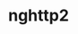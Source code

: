 ---
title: "nghttp2"
layout: cache
categories: [package, v0.23.0]
meta: {"versions": ["1.48.0", "1.59.0", "1.63.0"], "compilers": ["apple-clang@=15.0.0", "cce@=15.0.1", "gcc@=10.2.1", "gcc@=11.1.0", "gcc@=11.4.0", "gcc@=12.3.0", "gcc@=12.4.0", "gcc@=13.2.0", "gcc@=7.3.1", "gcc@=7.5.0", "gcc@=9.4.0", "oneapi@=2024.1.0", "oneapi@=2024.2.1"], "oss": ["amzn2", "centos7", "rhel8", "ubuntu18.04", "ubuntu20.04", "ubuntu22.04", "ubuntu24.04", "ventura"], "platforms": ["darwin", "linux"], "targets": ["aarch64", "neoverse_n1", "neoverse_v1", "neoverse_v2", "ppc64le", "x86_64_v3", "x86_64_v4", "zen4"], "stacks": ["aws-isc", "aws-isc-aarch64", "aws-pcluster-neoverse_v1", "aws-pcluster-x86_64_v4", "build_systems", "data-vis-sdk", "developer-tools-manylinux2014", "e4s", "e4s-cray-rhel", "e4s-neoverse-v2", "e4s-neoverse_v1", "e4s-oneapi", "e4s-power", "e4s-rocm-external", "ml-darwin-aarch64-mps", "ml-linux-aarch64-cpu", "ml-linux-aarch64-cuda", "ml-linux-x86_64-cpu", "ml-linux-x86_64-cuda", "ml-linux-x86_64-rocm", "radiuss", "radiuss-aws", "radiuss-aws-aarch64", "root", "tutorial"], "num_specs": 24, "num_specs_by_stack": {"ml-darwin-aarch64-mps": 1, "root": 24, "radiuss-aws-aarch64": 2, "aws-isc-aarch64": 2, "aws-pcluster-neoverse_v1": 2, "aws-pcluster-x86_64_v4": 4, "radiuss-aws": 1, "aws-isc": 1, "developer-tools-manylinux2014": 1, "e4s-cray-rhel": 1, "radiuss": 1, "build_systems": 1, "e4s-power": 1, "data-vis-sdk": 1, "e4s-neoverse_v1": 1, "e4s-neoverse-v2": 1, "e4s-rocm-external": 1, "e4s": 2, "tutorial": 3, "e4s-oneapi": 1, "ml-linux-aarch64-cuda": 1, "ml-linux-aarch64-cpu": 1, "ml-linux-x86_64-cpu": 1, "ml-linux-x86_64-cuda": 1, "ml-linux-x86_64-rocm": 1}}
spec_details: [{"hash": "i6ayf5jvbger4i7upxivfpnarjfhhdx4", "compiler": "apple-clang@=15.0.0", "versions": ["1.63.0"], "os": "ventura", "platform": "darwin", "target": "aarch64", "variants": ["build_system=autotools"], "stacks": ["ml-darwin-aarch64-mps", "root"], "size": "-", "tarball": "https://binaries.spack.io/v0.23.0/build_cache/darwin-ventura-aarch64/apple-clang-15.0.0/nghttp2-1.63.0/darwin-ventura-aarch64-apple-clang-15.0.0-nghttp2-1.63.0-i6ayf5jvbger4i7upxivfpnarjfhhdx4.spack"}, {"hash": "tnmyixbcw4u6nntmel6ukwbwqoooqvvb", "compiler": "gcc@=7.3.1", "versions": ["1.63.0"], "os": "amzn2", "platform": "linux", "target": "aarch64", "variants": ["build_system=autotools"], "stacks": ["radiuss-aws-aarch64", "root", "aws-isc-aarch64"], "size": "-", "tarball": "https://binaries.spack.io/v0.23.0/build_cache/linux-amzn2-aarch64/gcc-7.3.1/nghttp2-1.63.0/linux-amzn2-aarch64-gcc-7.3.1-nghttp2-1.63.0-tnmyixbcw4u6nntmel6ukwbwqoooqvvb.spack"}, {"hash": "ka6ks5zjlmgukr7f23ynfr2ygtczqo3h", "compiler": "gcc@=12.4.0", "versions": ["1.63.0"], "os": "amzn2", "platform": "linux", "target": "neoverse_n1", "variants": ["build_system=autotools"], "stacks": ["aws-pcluster-neoverse_v1", "root"], "size": "-", "tarball": "https://binaries.spack.io/v0.23.0/build_cache/linux-amzn2-neoverse_n1/gcc-12.4.0/nghttp2-1.63.0/linux-amzn2-neoverse_n1-gcc-12.4.0-nghttp2-1.63.0-ka6ks5zjlmgukr7f23ynfr2ygtczqo3h.spack"}, {"hash": "dgirnjmwdmx3py4dmmtulbiw7xcfguvz", "compiler": "gcc@=7.3.1", "versions": ["1.63.0"], "os": "amzn2", "platform": "linux", "target": "neoverse_n1", "variants": ["build_system=autotools"], "stacks": ["radiuss-aws-aarch64", "root", "aws-isc-aarch64"], "size": "-", "tarball": "https://binaries.spack.io/v0.23.0/build_cache/linux-amzn2-neoverse_n1/gcc-7.3.1/nghttp2-1.63.0/linux-amzn2-neoverse_n1-gcc-7.3.1-nghttp2-1.63.0-dgirnjmwdmx3py4dmmtulbiw7xcfguvz.spack"}, {"hash": "4z5lyyyzhx7dnsahqftoszt5yrshz46g", "compiler": "gcc@=12.4.0", "versions": ["1.63.0"], "os": "amzn2", "platform": "linux", "target": "neoverse_v1", "variants": ["build_system=autotools"], "stacks": ["aws-pcluster-neoverse_v1", "root"], "size": "-", "tarball": "https://binaries.spack.io/v0.23.0/build_cache/linux-amzn2-neoverse_v1/gcc-12.4.0/nghttp2-1.63.0/linux-amzn2-neoverse_v1-gcc-12.4.0-nghttp2-1.63.0-4z5lyyyzhx7dnsahqftoszt5yrshz46g.spack"}, {"hash": "sfy5xlpbxpjbwle2swzatxwrly2qfymd", "compiler": "gcc@=12.4.0", "versions": ["1.63.0"], "os": "amzn2", "platform": "linux", "target": "x86_64_v3", "variants": ["build_system=autotools"], "stacks": ["aws-pcluster-x86_64_v4", "root"], "size": "-", "tarball": "https://binaries.spack.io/v0.23.0/build_cache/linux-amzn2-x86_64_v3/gcc-12.4.0/nghttp2-1.63.0/linux-amzn2-x86_64_v3-gcc-12.4.0-nghttp2-1.63.0-sfy5xlpbxpjbwle2swzatxwrly2qfymd.spack"}, {"hash": "43pxor7hwroobnxcawgkk34k7xvxugyb", "compiler": "gcc@=7.3.1", "versions": ["1.63.0"], "os": "amzn2", "platform": "linux", "target": "x86_64_v3", "variants": ["build_system=autotools"], "stacks": ["radiuss-aws", "root", "aws-isc"], "size": "-", "tarball": "https://binaries.spack.io/v0.23.0/build_cache/linux-amzn2-x86_64_v3/gcc-7.3.1/nghttp2-1.63.0/linux-amzn2-x86_64_v3-gcc-7.3.1-nghttp2-1.63.0-43pxor7hwroobnxcawgkk34k7xvxugyb.spack"}, {"hash": "imjwqjrulkrw4pmcb6ajahffv2coe4ap", "compiler": "oneapi@=2024.1.0", "versions": ["1.63.0"], "os": "amzn2", "platform": "linux", "target": "x86_64_v3", "variants": ["build_system=autotools"], "stacks": ["aws-pcluster-x86_64_v4", "root"], "size": "-", "tarball": "https://binaries.spack.io/v0.23.0/build_cache/linux-amzn2-x86_64_v3/oneapi-2024.1.0/nghttp2-1.63.0/linux-amzn2-x86_64_v3-oneapi-2024.1.0-nghttp2-1.63.0-imjwqjrulkrw4pmcb6ajahffv2coe4ap.spack"}, {"hash": "al43mvxny45uokpfyfvf4iv5e7tct5ga", "compiler": "gcc@=12.4.0", "versions": ["1.63.0"], "os": "amzn2", "platform": "linux", "target": "x86_64_v4", "variants": ["build_system=autotools"], "stacks": ["aws-pcluster-x86_64_v4", "root"], "size": "-", "tarball": "https://binaries.spack.io/v0.23.0/build_cache/linux-amzn2-x86_64_v4/gcc-12.4.0/nghttp2-1.63.0/linux-amzn2-x86_64_v4-gcc-12.4.0-nghttp2-1.63.0-al43mvxny45uokpfyfvf4iv5e7tct5ga.spack"}, {"hash": "jizsl3c7ztarykqjoqmrpy4hdcpo425n", "compiler": "oneapi@=2024.1.0", "versions": ["1.63.0"], "os": "amzn2", "platform": "linux", "target": "x86_64_v4", "variants": ["build_system=autotools"], "stacks": ["aws-pcluster-x86_64_v4", "root"], "size": "-", "tarball": "https://binaries.spack.io/v0.23.0/build_cache/linux-amzn2-x86_64_v4/oneapi-2024.1.0/nghttp2-1.63.0/linux-amzn2-x86_64_v4-oneapi-2024.1.0-nghttp2-1.63.0-jizsl3c7ztarykqjoqmrpy4hdcpo425n.spack"}, {"hash": "fghg7r5vf3wtcvtygxlsdbvjt3tyo6q5", "compiler": "gcc@=10.2.1", "versions": ["1.63.0"], "os": "centos7", "platform": "linux", "target": "x86_64_v3", "variants": ["build_system=autotools"], "stacks": ["developer-tools-manylinux2014", "root"], "size": "-", "tarball": "https://binaries.spack.io/v0.23.0/build_cache/linux-centos7-x86_64_v3/gcc-10.2.1/nghttp2-1.63.0/linux-centos7-x86_64_v3-gcc-10.2.1-nghttp2-1.63.0-fghg7r5vf3wtcvtygxlsdbvjt3tyo6q5.spack"}, {"hash": "t5r6uj5waw6srn3c7pjvrzhtreycyjqw", "compiler": "cce@=15.0.1", "versions": ["1.63.0"], "os": "rhel8", "platform": "linux", "target": "zen4", "variants": ["build_system=autotools"], "stacks": ["e4s-cray-rhel", "root"], "size": "-", "tarball": "https://binaries.spack.io/v0.23.0/build_cache/linux-rhel8-zen4/cce-15.0.1/nghttp2-1.63.0/linux-rhel8-zen4-cce-15.0.1-nghttp2-1.63.0-t5r6uj5waw6srn3c7pjvrzhtreycyjqw.spack"}, {"hash": "tke7ktam2a5qdbi5auzs3irreikqkuyu", "compiler": "gcc@=7.5.0", "versions": ["1.63.0"], "os": "ubuntu18.04", "platform": "linux", "target": "x86_64_v3", "variants": ["build_system=autotools"], "stacks": ["radiuss", "root", "build_systems"], "size": "-", "tarball": "https://binaries.spack.io/v0.23.0/build_cache/linux-ubuntu18.04-x86_64_v3/gcc-7.5.0/nghttp2-1.63.0/linux-ubuntu18.04-x86_64_v3-gcc-7.5.0-nghttp2-1.63.0-tke7ktam2a5qdbi5auzs3irreikqkuyu.spack"}, {"hash": "ll6gdjxhgkkrxkniinlnfp5ylws3ug6o", "compiler": "gcc@=9.4.0", "versions": ["1.63.0"], "os": "ubuntu20.04", "platform": "linux", "target": "ppc64le", "variants": ["build_system=autotools"], "stacks": ["e4s-power", "root"], "size": "-", "tarball": "https://binaries.spack.io/v0.23.0/build_cache/linux-ubuntu20.04-ppc64le/gcc-9.4.0/nghttp2-1.63.0/linux-ubuntu20.04-ppc64le-gcc-9.4.0-nghttp2-1.63.0-ll6gdjxhgkkrxkniinlnfp5ylws3ug6o.spack"}, {"hash": "bwhltbcyvnmw5ys3ku5qds5u3jrephoi", "compiler": "gcc@=11.1.0", "versions": ["1.63.0"], "os": "ubuntu20.04", "platform": "linux", "target": "x86_64_v3", "variants": ["build_system=autotools"], "stacks": ["data-vis-sdk", "root"], "size": "-", "tarball": "https://binaries.spack.io/v0.23.0/build_cache/linux-ubuntu20.04-x86_64_v3/gcc-11.1.0/nghttp2-1.63.0/linux-ubuntu20.04-x86_64_v3-gcc-11.1.0-nghttp2-1.63.0-bwhltbcyvnmw5ys3ku5qds5u3jrephoi.spack"}, {"hash": "jso6eba3acq3wug47sqer5s743wa67zl", "compiler": "gcc@=11.4.0", "versions": ["1.63.0"], "os": "ubuntu22.04", "platform": "linux", "target": "neoverse_v1", "variants": ["build_system=autotools"], "stacks": ["e4s-neoverse_v1", "root"], "size": "-", "tarball": "https://binaries.spack.io/v0.23.0/build_cache/linux-ubuntu22.04-neoverse_v1/gcc-11.4.0/nghttp2-1.63.0/linux-ubuntu22.04-neoverse_v1-gcc-11.4.0-nghttp2-1.63.0-jso6eba3acq3wug47sqer5s743wa67zl.spack"}, {"hash": "p26rf4dfhuyz53i4y62vr3p2ltvrffqz", "compiler": "gcc@=11.4.0", "versions": ["1.63.0"], "os": "ubuntu22.04", "platform": "linux", "target": "neoverse_v2", "variants": ["build_system=autotools"], "stacks": ["e4s-neoverse-v2", "root"], "size": "-", "tarball": "https://binaries.spack.io/v0.23.0/build_cache/linux-ubuntu22.04-neoverse_v2/gcc-11.4.0/nghttp2-1.63.0/linux-ubuntu22.04-neoverse_v2-gcc-11.4.0-nghttp2-1.63.0-p26rf4dfhuyz53i4y62vr3p2ltvrffqz.spack"}, {"hash": "t2qkug7u7irxunnirgisvdu4mdoerrxt", "compiler": "gcc@=11.4.0", "versions": ["1.63.0"], "os": "ubuntu22.04", "platform": "linux", "target": "x86_64_v3", "variants": ["build_system=autotools"], "stacks": ["e4s-rocm-external", "e4s", "tutorial", "root"], "size": "-", "tarball": "https://binaries.spack.io/v0.23.0/build_cache/linux-ubuntu22.04-x86_64_v3/gcc-11.4.0/nghttp2-1.63.0/linux-ubuntu22.04-x86_64_v3-gcc-11.4.0-nghttp2-1.63.0-t2qkug7u7irxunnirgisvdu4mdoerrxt.spack"}, {"hash": "tai5rvgzlc6fvoh762353zxjyoqsdx4z", "compiler": "gcc@=11.4.0", "versions": ["1.59.0"], "os": "ubuntu22.04", "platform": "linux", "target": "x86_64_v3", "variants": ["build_system=autotools"], "stacks": ["e4s", "root"], "size": "-", "tarball": "https://binaries.spack.io/v0.23.0/build_cache/linux-ubuntu22.04-x86_64_v3/gcc-11.4.0/nghttp2-1.59.0/linux-ubuntu22.04-x86_64_v3-gcc-11.4.0-nghttp2-1.59.0-tai5rvgzlc6fvoh762353zxjyoqsdx4z.spack"}, {"hash": "b5ozuaotgjg6s2hay32j3zioompbots3", "compiler": "gcc@=11.4.0", "versions": ["1.48.0"], "os": "ubuntu22.04", "platform": "linux", "target": "x86_64_v3", "variants": ["build_system=autotools"], "stacks": ["tutorial", "root"], "size": "-", "tarball": "https://binaries.spack.io/v0.23.0/build_cache/linux-ubuntu22.04-x86_64_v3/gcc-11.4.0/nghttp2-1.48.0/linux-ubuntu22.04-x86_64_v3-gcc-11.4.0-nghttp2-1.48.0-b5ozuaotgjg6s2hay32j3zioompbots3.spack"}, {"hash": "cev72mtimsjfzafhbmvr4tjlmh23x47z", "compiler": "oneapi@=2024.2.1", "versions": ["1.63.0"], "os": "ubuntu22.04", "platform": "linux", "target": "x86_64_v3", "variants": ["build_system=autotools"], "stacks": ["e4s-oneapi", "root"], "size": "-", "tarball": "https://binaries.spack.io/v0.23.0/build_cache/linux-ubuntu22.04-x86_64_v3/oneapi-2024.2.1/nghttp2-1.63.0/linux-ubuntu22.04-x86_64_v3-oneapi-2024.2.1-nghttp2-1.63.0-cev72mtimsjfzafhbmvr4tjlmh23x47z.spack"}, {"hash": "ippbbwuh3aggwhh4dmj4e36flmx3g7ew", "compiler": "gcc@=12.3.0", "versions": ["1.63.0"], "os": "ubuntu22.04", "platform": "linux", "target": "x86_64_v3", "variants": ["build_system=autotools"], "stacks": ["tutorial", "root"], "size": "-", "tarball": "https://binaries.spack.io/v0.23.0/build_cache/linux-ubuntu22.04-x86_64_v3/gcc-12.3.0/nghttp2-1.63.0/linux-ubuntu22.04-x86_64_v3-gcc-12.3.0-nghttp2-1.63.0-ippbbwuh3aggwhh4dmj4e36flmx3g7ew.spack"}, {"hash": "n4otm6oyeb4uvousqxfs553bqii7hnbi", "compiler": "gcc@=13.2.0", "versions": ["1.63.0"], "os": "ubuntu24.04", "platform": "linux", "target": "aarch64", "variants": ["build_system=autotools"], "stacks": ["ml-linux-aarch64-cuda", "ml-linux-aarch64-cpu", "root"], "size": "-", "tarball": "https://binaries.spack.io/v0.23.0/build_cache/linux-ubuntu24.04-aarch64/gcc-13.2.0/nghttp2-1.63.0/linux-ubuntu24.04-aarch64-gcc-13.2.0-nghttp2-1.63.0-n4otm6oyeb4uvousqxfs553bqii7hnbi.spack"}, {"hash": "o22mibtan5yxa57wbyus2huqv6k62x7l", "compiler": "gcc@=13.2.0", "versions": ["1.63.0"], "os": "ubuntu24.04", "platform": "linux", "target": "x86_64_v3", "variants": ["build_system=autotools"], "stacks": ["ml-linux-x86_64-cpu", "ml-linux-x86_64-cuda", "root", "ml-linux-x86_64-rocm"], "size": "-", "tarball": "https://binaries.spack.io/v0.23.0/build_cache/linux-ubuntu24.04-x86_64_v3/gcc-13.2.0/nghttp2-1.63.0/linux-ubuntu24.04-x86_64_v3-gcc-13.2.0-nghttp2-1.63.0-o22mibtan5yxa57wbyus2huqv6k62x7l.spack"}]
---